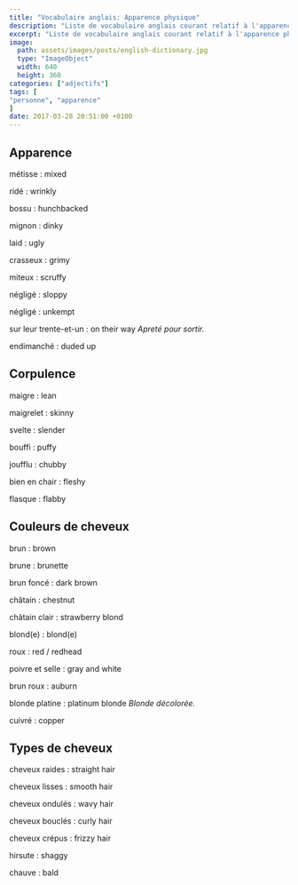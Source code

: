 ```yaml
---
title: "Vocabulaire anglais: Apparence physique"
description: "Liste de vocabulaire anglais courant relatif à l'apparence physique d'une personne."
excerpt: "Liste de vocabulaire anglais courant relatif à l'apparence physique d'une personne."
image:
  path: assets/images/posts/english-dictionary.jpg
  type: "ImageObject"
  width: 640
  height: 360
categories: ["adjectifs"]
tags: [
"personne", "apparence"
]
date: 2017-03-28 20:51:00 +0100
---
```


## Apparence

métisse
: mixed

ridé
: wrinkly

bossu
: hunchbacked

mignon
: dinky

laid
: ugly

crasseux
: grimy

miteux
: scruffy

négligé
: sloppy

négligé
: unkempt

sur leur trente-et-un
: on their way
*Apreté pour sortir.*

endimanché
: duded up


## Corpulence

maigre
: lean

maigrelet
: skinny

svelte
: slender

bouffi
: puffy

joufflu
: chubby

bien en chair
: fleshy

flasque
: flabby


## Couleurs de cheveux

brun
: brown

brune
: brunette

brun foncé
: dark brown

châtain
: chestnut

châtain clair
: strawberry blond

blond(e)
: blond(e)

roux
: red / redhead

poivre et selle
: gray and white

brun roux
: auburn

blonde platine
: platinum blonde
*Blonde décolorée.*

cuivré
: copper


## Types de cheveux

cheveux raides
: straight hair

cheveux lisses
: smooth hair

cheveux ondulés
: wavy hair

cheveux bouclés
: curly hair

cheveux crépus
: frizzy hair

hirsute
: shaggy

chauve
: bald
